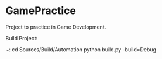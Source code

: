 # GamePractice
Project to practice in Game Development.

Build Project:

~: cd Sources/Build/Automation
python build.py -build=Debug